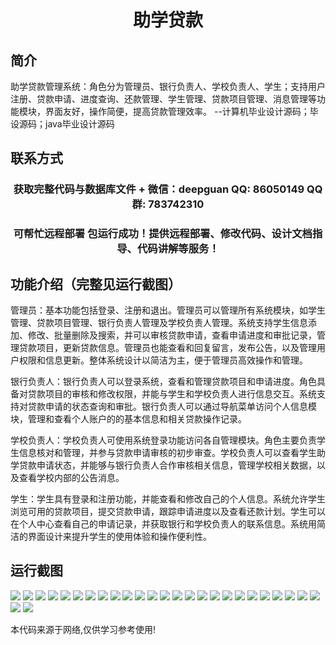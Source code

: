 <p><h1 align="center">助学贷款</h1></p>

## 简介
助学贷款管理系统：角色分为管理员、银行负责人、学校负责人、学生；支持用户注册、贷款申请、进度查询、还款管理、学生管理、贷款项目管理、消息管理等功能模块，界面友好，操作简便，提高贷款管理效率。    --计算机毕业设计源码；毕设源码；java毕业设计源码


## 联系方式
<p><h3 align="center">获取完整代码与数据库文件 + 微信：deepguan QQ: 86050149 QQ群: 783742310</h3></p>
<p><h3 align="center">可帮忙远程部署 包运行成功！提供远程部署、修改代码、设计文档指导、代码讲解等服务！</h3></p>

## 功能介绍（完整见运行截图）
管理员：基本功能包括登录、注册和退出。管理员可以管理所有系统模块，如学生管理、贷款项目管理、银行负责人管理及学校负责人管理。系统支持学生信息添加、修改、批量删除及搜索，并可以审核贷款申请，查看申请进度和审批记录，管理贷款项目，更新贷款信息。管理员也能查看和回复留言，发布公告，以及管理用户权限和信息更新。整体系统设计以简洁为主，便于管理员高效操作和管理。

银行负责人：银行负责人可以登录系统，查看和管理贷款项目和申请进度。角色具备对贷款项目的审核和修改权限，并能与学生和学校负责人进行信息交互。系统支持对贷款申请的状态查询和审批。银行负责人可以通过导航菜单访问个人信息模块，管理和查看个人账户的的基本信息和相关贷款操作记录。

学校负责人：学校负责人可使用系统登录功能访问各自管理模块。角色主要负责学生信息核对和管理，并参与贷款申请审核的初步审查。学校负责人可以查看学生助学贷款申请状态，并能够与银行负责人合作审核相关信息，管理学校相关数据，以及查看学校内部的公告消息。

学生：学生具有登录和注册功能，并能查看和修改自己的个人信息。系统允许学生浏览可用的贷款项目，提交贷款申请，跟踪申请进度以及查看还款计划。学生可以在个人中心查看自己的申请记录，并获取银行和学校负责人的联系信息。系统用简洁的界面设计来提升学生的使用体验和操作便利性。


## 运行截图
![](https://bs-1329754181.cos.ap-shanghai.myqcloud.com/ssm/StudentLoan/img/001.jpg)
![](https://bs-1329754181.cos.ap-shanghai.myqcloud.com/ssm/StudentLoan/img/002.jpg)
![](https://bs-1329754181.cos.ap-shanghai.myqcloud.com/ssm/StudentLoan/img/003.jpg)
![](https://bs-1329754181.cos.ap-shanghai.myqcloud.com/ssm/StudentLoan/img/004.jpg)
![](https://bs-1329754181.cos.ap-shanghai.myqcloud.com/ssm/StudentLoan/img/005.jpg)
![](https://bs-1329754181.cos.ap-shanghai.myqcloud.com/ssm/StudentLoan/img/006.jpg)
![](https://bs-1329754181.cos.ap-shanghai.myqcloud.com/ssm/StudentLoan/img/007.jpg)
![](https://bs-1329754181.cos.ap-shanghai.myqcloud.com/ssm/StudentLoan/img/008.jpg)
![](https://bs-1329754181.cos.ap-shanghai.myqcloud.com/ssm/StudentLoan/img/009.jpg)
![](https://bs-1329754181.cos.ap-shanghai.myqcloud.com/ssm/StudentLoan/img/010.jpg)
![](https://bs-1329754181.cos.ap-shanghai.myqcloud.com/ssm/StudentLoan/img/011.jpg)
![](https://bs-1329754181.cos.ap-shanghai.myqcloud.com/ssm/StudentLoan/img/012.jpg)
![](https://bs-1329754181.cos.ap-shanghai.myqcloud.com/ssm/StudentLoan/img/013.jpg)
![](https://bs-1329754181.cos.ap-shanghai.myqcloud.com/ssm/StudentLoan/img/014.jpg)
![](https://bs-1329754181.cos.ap-shanghai.myqcloud.com/ssm/StudentLoan/img/015.jpg)
![](https://bs-1329754181.cos.ap-shanghai.myqcloud.com/ssm/StudentLoan/img/016.jpg)
![](https://bs-1329754181.cos.ap-shanghai.myqcloud.com/ssm/StudentLoan/img/017.jpg)
![](https://bs-1329754181.cos.ap-shanghai.myqcloud.com/ssm/StudentLoan/img/018.jpg)
![](https://bs-1329754181.cos.ap-shanghai.myqcloud.com/ssm/StudentLoan/img/019.jpg)
![](https://bs-1329754181.cos.ap-shanghai.myqcloud.com/ssm/StudentLoan/img/020.jpg)
![](https://bs-1329754181.cos.ap-shanghai.myqcloud.com/ssm/StudentLoan/img/021.jpg)
![](https://bs-1329754181.cos.ap-shanghai.myqcloud.com/ssm/StudentLoan/img/022.jpg)
![](https://bs-1329754181.cos.ap-shanghai.myqcloud.com/ssm/StudentLoan/img/023.jpg)
![](https://bs-1329754181.cos.ap-shanghai.myqcloud.com/ssm/StudentLoan/img/024.jpg)
![](https://bs-1329754181.cos.ap-shanghai.myqcloud.com/ssm/StudentLoan/img/025.jpg)
![](https://bs-1329754181.cos.ap-shanghai.myqcloud.com/ssm/StudentLoan/img/026.jpg)
![](https://bs-1329754181.cos.ap-shanghai.myqcloud.com/ssm/StudentLoan/img/027.jpg)

<p>本代码来源于网络,仅供学习参考使用!</p>
